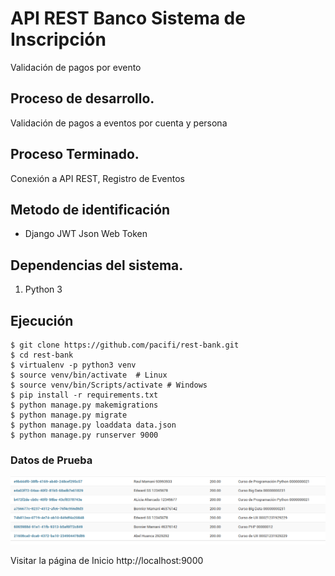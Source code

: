 # API REST Banco Sistema de Inscripción

Validación de pagos por evento

## Proceso de desarrollo.

Validación de pagos a eventos por cuenta y persona

## Proceso Terminado.

Conexión a API REST, Registro de Eventos  

## Metodo de identificación

- Django JWT Json Web Token

## Dependencias del sistema.

1. Python 3

## Ejecución

    $ git clone https://github.com/pacifi/rest-bank.git
    $ cd rest-bank
    $ virtualenv -p python3 venv
    $ source venv/bin/activate  # Linux
    $ source venv/bin/Scripts/activate # Windows
    $ pip install -r requirements.txt
    $ python manage.py makemigrations 
    $ python manage.py migrate
    $ python manage.py loaddata data.json
    $ python manage.py runserver 9000


### Datos de Prueba

![GitHub Logo](/docs/img.png)    

Visitar la página de Inicio http://localhost:9000


    
